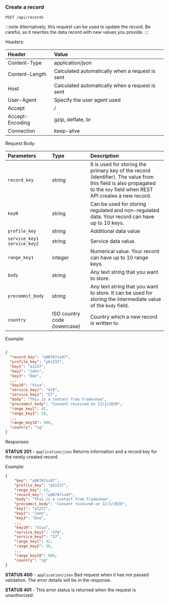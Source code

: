 ### Create a record

`POST /api/records`

:::note
Alternatively, this request can be used to update the record. Be careful, as it rewrites the data record with new values you provide.
:::

Headers:

|Header|Value|
|:----|:----|
|Content-Type|application/json|
|Content-Length|Calculated automatically when a request is sent|
|Host|Calculated automatically when a request is sent|
|User-Agent|Specify the user agent used|
|Accept|*/*|
|Accept-Encoding|gzip, deflate, br|
|Connection|keep-alive|

Request Body:

|Parameters|Type|Description|
|:----|:----|:----|
|`record_key`|string|It is used for storing the primary key of the record (identifier). The value from this field is also propagated to the `key` field when REST API creates a new record.|
|`keyN`|string|Can be used for storing regulated and non-regulated data. Your record can have up to 10 keys.|
|`profile_key`|string|Additional data value|
|`service_key1` `service_key2`|string|Service data value.|
|`range_key1`|integer|Numerical value. Your record can have up to 10 range keys.|
|`body`|string|Any text string that you want to store.|
|`precommit_body`|string|Any text string that you want to store. It can be used for storing the intermediate value of the `body` field.|
|`country`|ISO country code (lowercase)|Country which a new record is written to|

Example:

```json

{
  "record_key": "a98787ss87",
  "profile_key": "pk1237",
  "key1": "a1237",
  "key2": "John",
  "key3": "Doe",
  ...
  "key10": "Visa",
  "service_key1": "478",
  "service_key2": "57",
  "body": "This is a contact from Tradeshow",
  "precommit_body": "Consent received on 12/1/2020",
  "range_key1": 42,
  "range_key2": 50,
  ...
  "range_key10": 980,
  "country": "sg"
}

```

Responses:

**STATUS 201** - `application/json` Returns information and a record key for the newly created record.

Example:

```json
{
    "key": "a98787ss87",
    "profile_key": "pk1237",
    "range_key": 42,
    "record_key": "a98787ss87",
    "body": "This is a contact from Tradeshow",
    "precommit_body": "Consent received on 12/1/2020",
    "key1": "a1237",
    "key2": "John",
    "key3": "Doe",
    ...
    "key10": "Visa",
    "service_key1": "478",
    "service_key2": "57",
    "range_key1": 42,
    "range_key2": 50,
    ...
    "range_key10": 980,
    "country": "sg"
}
```

**STATUS 400** - `application/json` Bad request when it has not passed validation. The error details will be in the response.

**STATUS 401** - This error status is returned when the request is unauthorized.